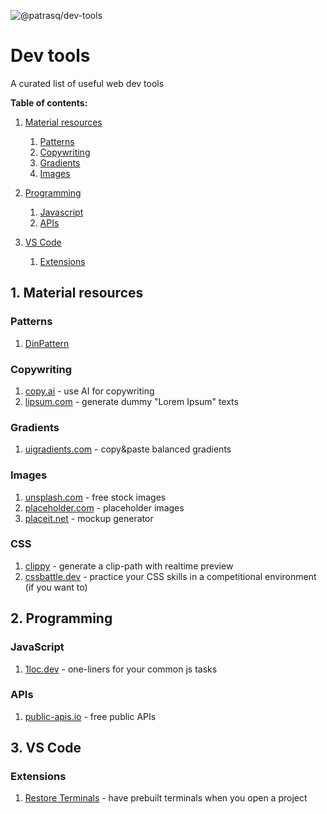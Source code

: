 ![@patrasq/dev-tools](https://raw.githubusercontent.com/patrasq/dev-tools/main/devtools.png)

# Dev tools
A curated list of useful web dev tools

**Table of contents:**
1. [Material resources](#material-resources)
    1. [Patterns](#patterns)
    2. [Copywriting](#copywriting)
    3. [Gradients](#gradients)
    4. [Images](#images)
    
2. [Programming](#programming)
    1. [Javascript](#javascript)
    2. [APIs](#apis)

3. [VS Code](#vs-code)
    1. [Extensions](#extensions) 

## 1. Material resources
### Patterns
1. [DinPattern](http://www.dinpattern.com/)

### Copywriting
1. [copy.ai](https://www.copy.ai/) - use AI for copywriting
2. [lipsum.com](https://www.lipsum.com/) - generate dummy "Lorem Ipsum" texts

### Gradients
1. [uigradients.com](https://www.gradients.com/) - copy&paste balanced gradients

### Images
1. [unsplash.com](https://www.unsplash.com/) - free stock images
2. [placeholder.com](https://placeholder.com/) - placeholder images
3. [placeit.net](https://placeit.net/) - mockup generator

### CSS
1. [clippy](https://bennettfeely.com/clippy/) - generate a clip-path with realtime preview
2. [cssbattle.dev](https://cssbattle.dev/) - practice your CSS skills in a competitional environment (if you want to)


## 2. Programming

### JavaScript
1. [1loc.dev](https://1loc.dev/) - one-liners for your common js tasks

### APIs
1. [public-apis.io](https://public-apis.io/) - free public APIs

## 3. VS Code
### Extensions
1. [Restore Terminals](https://marketplace.visualstudio.com/items?itemName=EthanSK.restore-terminals) - have prebuilt terminals when you open a project
